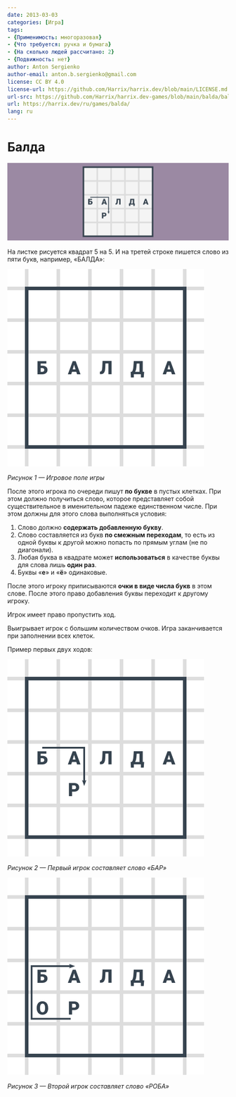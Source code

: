 ```yaml
---
date: 2013-03-03
categories: [Игра]
tags:
- {Применимость: многоразовая}
- {Что требуется: ручка и бумага}
- {На сколько людей рассчитано: 2}
- {Подвижность: нет}
author: Anton Sergienko
author-email: anton.b.sergienko@gmail.com
license: CC BY 4.0
license-url: https://github.com/Harrix/harrix.dev/blob/main/LICENSE.md
url-src: https://github.com/Harrix/harrix.dev-games/blob/main/balda/balda.md
url: https://harrix.dev/ru/games/balda/
lang: ru
---
```


# Балда

![Featured image](featured-image.svg)

На листке рисуется квадрат 5 на 5. И на третей строке пишется слово из пяти букв, например, «БАЛДА»:

![Игровое поле игры](img/playing-field.svg)

_Рисунок 1 — Игровое поле игры_

После этого игрока по очереди пишут **по букве** в пустых клетках. При этом должно получиться слово, которое представляет собой существительное в именительном падеже единственном числе. При этом должны для этого слова выполняться условия:

1. Слово должно **содержать добавленную букву**.
2. Слово составляется из букв **по смежным переходам**, то есть из одной буквы к другой можно попасть по прямым углам (не по диагонали).
3. Любая буква в квадрате может **использоваться** в качестве буквы для слова лишь **один раз**.
4. Буквы «**е**» и «**ё**» одинаковые.

После этого игроку приписываются **очки в виде числа букв** в этом слове. После этого право добавления буквы переходит к другому игроку.

Игрок имеет право пропустить ход.

Выигрывает игрок с большим количеством очков. Игра заканчивается при заполнении всех клеток.

Пример первых двух ходов:

![Первый игрок составляет слово «БАР»](img/play_01.svg)

_Рисунок 2 — Первый игрок составляет слово «БАР»_

![Второй игрок составляет слово «РОБА»](img/play_02.svg)

_Рисунок 3 — Второй игрок составляет слово «РОБА»_
